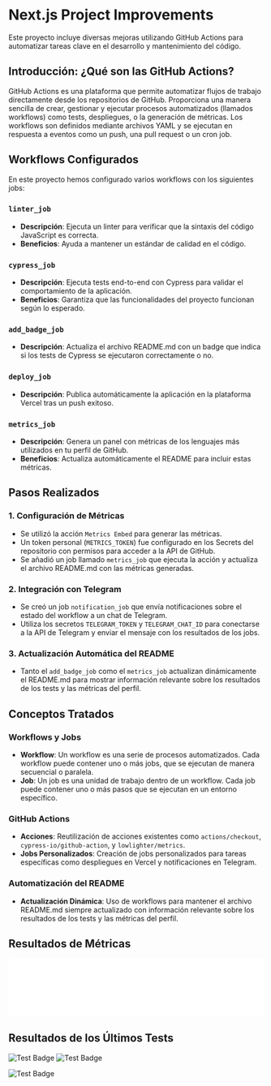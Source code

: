# Next.js Project Improvements

Este proyecto incluye diversas mejoras utilizando GitHub Actions para automatizar tareas clave en el desarrollo y mantenimiento del código.

## Introducción: ¿Qué son las GitHub Actions?

GitHub Actions es una plataforma que permite automatizar flujos de trabajo directamente desde los repositorios de GitHub. Proporciona una manera sencilla de crear, gestionar y ejecutar procesos automatizados (llamados workflows) como tests, despliegues, o la generación de métricas. Los workflows son definidos mediante archivos YAML y se ejecutan en respuesta a eventos como un push, una pull request o un cron job.

## Workflows Configurados

En este proyecto hemos configurado varios workflows con los siguientes jobs:

### `linter_job`

- **Descripción**: Ejecuta un linter para verificar que la sintaxis del código JavaScript es correcta.
- **Beneficios**: Ayuda a mantener un estándar de calidad en el código.

### `cypress_job`

- **Descripción**: Ejecuta tests end-to-end con Cypress para validar el comportamiento de la aplicación.
- **Beneficios**: Garantiza que las funcionalidades del proyecto funcionan según lo esperado.

### `add_badge_job`

- **Descripción**: Actualiza el archivo README.md con un badge que indica si los tests de Cypress se ejecutaron correctamente o no.

### `deploy_job`

- **Descripción**: Publica automáticamente la aplicación en la plataforma Vercel tras un push exitoso.

### `metrics_job`

- **Descripción**: Genera un panel con métricas de los lenguajes más utilizados en tu perfil de GitHub.
- **Beneficios**: Actualiza automáticamente el README para incluir estas métricas.

## Pasos Realizados

### 1. Configuración de Métricas

- Se utilizó la acción `Metrics Embed` para generar las métricas.
- Un token personal (`METRICS_TOKEN`) fue configurado en los Secrets del repositorio con permisos para acceder a la API de GitHub.
- Se añadió un job llamado `metrics_job` que ejecuta la acción y actualiza el archivo README.md con las métricas generadas.

### 2. Integración con Telegram

- Se creó un job `notification_job` que envía notificaciones sobre el estado del workflow a un chat de Telegram.
- Utiliza los secretos `TELEGRAM_TOKEN` y `TELEGRAM_CHAT_ID` para conectarse a la API de Telegram y enviar el mensaje con los resultados de los jobs.

### 3. Actualización Automática del README

- Tanto el `add_badge_job` como el `metrics_job` actualizan dinámicamente el README.md para mostrar información relevante sobre los resultados de los tests y las métricas del perfil.

## Conceptos Tratados

### Workflows y Jobs

- **Workflow**: Un workflow es una serie de procesos automatizados. Cada workflow puede contener uno o más jobs, que se ejecutan de manera secuencial o paralela.
- **Job**: Un job es una unidad de trabajo dentro de un workflow. Cada job puede contener uno o más pasos que se ejecutan en un entorno específico.

### GitHub Actions

- **Acciones**: Reutilización de acciones existentes como `actions/checkout`, `cypress-io/github-action`, y `lowlighter/metrics`.
- **Jobs Personalizados**: Creación de jobs personalizados para tareas específicas como despliegues en Vercel y notificaciones en Telegram.

### Automatización del README

- **Actualización Dinámica**: Uso de workflows para mantener el archivo README.md siempre actualizado con información relevante sobre los resultados de los tests y las métricas del perfil.

## Resultados de Métricas

![Metrics](github-metrics.svg)

## Resultados de los Últimos Tests
![Test Badge](https://img.shields.io/badge/tested%20with-Cypress-04C38E.svg)
![Test Badge](https://img.shields.io/badge/tested%20with-Cypress-04C38E.svg)

![Test Badge](https://img.shields.io/badge/tested%20with-Cypress-04C38E.svg)
